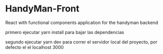 # HandyMan-Front
React with functional components application for the handyman backend


primero ejecutar yarn install para bajar las dependencias

segundo ejecutar yarn dev para correr el servidor local del proyecto, por defecto el el localhost 3000
